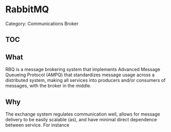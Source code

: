 # RabbitMQ
Category: Communications Broker

## TOC

## What 
RBQ is a message brokering system that implements Advanced Message Queueing Protocol (AMPQ) that standardizes message usage across a distributed system, making all services into producers and/or consumers of messages, with the broker in the middle. 

## Why
 The exchange system regulates communication well, allows for message delivery to be easily scalable (as), and have minimal direct dependence between service. For instance 